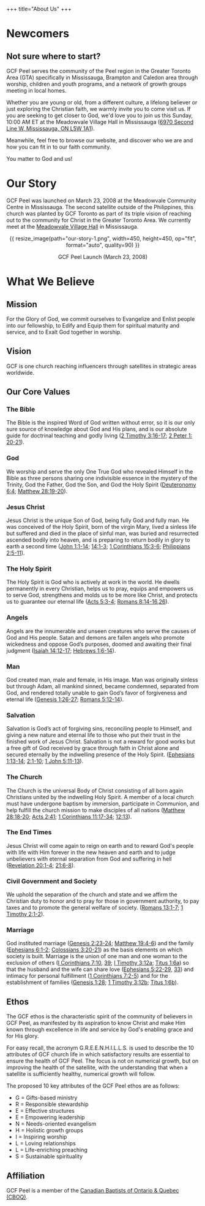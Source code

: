 +++
title="About Us"
+++
# Newcomers
## Not sure where to start?
GCF Peel serves the community of the Peel region in the Greater Toronto Area (GTA) specifically in Mississauga, Brampton and Caledon area through worship, children and youth programs, and a network of growth groups meeting in local homes.

Whether you are young or old, from a different culture, a lifelong believer or just exploring the Christian faith, we warmly invite you to come visit us.
If you are seeking to get closer to God, we'd love you to join us this Sunday, 10:00 AM ET at the Meadowvale Village Hall in Mississauga ([6970 Second Line W, Mississauga, ON L5W 1A1][1]).

Meanwhile, feel free to browse our website, and discover who we are and how you can fit in to our faith community.

You matter to God and us!

# Our Story
GCF Peel was launched on March 23, 2008 at the Meadowvale Community Centre in Mississauga.  The second satellite outside of the Philippines, this church was planted by GCF Toronto as part of its triple vision of reaching out to the community for Christ in the Greater Toronto Area.  We currently meet at the [Meadowvale Village Hall][1] in Mississauga.

<div style="text-align:center;">
{{ resize_image(path="our-story-1.png", width=450, height=450, op="fit", format="auto", quality=90) }}

GCF Peel Launch (March 23, 2008)
</div>


# What We Believe

## Mission
For the Glory of God, we commit ourselves to Evangelize and Enlist people into our fellowship, to Edify and Equip them for spiritual maturity and service, and to Exalt God together in worship.

## Vision
GCF is one church reaching influencers through satellites in strategic areas worldwide. 

## Our Core Values

### The Bible
The Bible is the inspired Word of God written without error, so it is our only sure source of knowledge about God and His plans, and is our absolute guide for doctrinal teaching and godly living ([2 Timothy 3:16-17][2]; [2 Peter 1: 20-21][3]).

### God
We worship and serve the only One True God who revealed Himself in the Bible as three persons sharing one indivisible essence in the mystery of the Trinity, God the Father, God the Son, and God the Holy Spirit ([Deuteronomy 6:4][4]; [Matthew 28:19-20][5]).

### Jesus Christ
Jesus Christ is the unique Son of God, being fully God and fully man. He was conceived of the Holy Spirit, born of the virgin Mary, lived a sinless life but suffered and died in the place of sinful man, was buried and resurrected ascended bodily into heaven, and is preparing to return bodily in glory to earth a second time ([John 1:1-14][6]; [14:1-3][7]; [1 Corinthians 15:3-6][8]; [Philippians 2:5-11][9]).

### The Holy Spirit
The Holy Spirit is God who is actively at work in the world. He dwells permanently in every Christian, helps us to pray, equips and empowers us to serve God, strengthens and molds us to be more like Christ, and protects us to guarantee our eternal life ([Acts 5:3-4][10]; [Romans 8:14-16][11],[26][12]).

### Angels
Angels are the innumerable and unseen creatures who serve the causes of God and His people. Satan and demons are fallen angels who promote wickedness and oppose God’s purposes, doomed and awaiting their final judgment ([Isaiah 14:12-17][13]; [Hebrews 1:6-14][14]).

### Man
God created man, male and female, in His image. Man was originally sinless but through Adam, all mankind sinned, became condemned, separated from God, and rendered totally unable to gain God’s favor of forgiveness and eternal life ([Genesis 1:26-27][15]; [Romans 5:12-14][16]).

### Salvation
Salvation is God’s act of forgiving sins, reconciling people to Himself, and giving a new nature and eternal life to those who put their trust in the finished work of Jesus Christ. Salvation is not a reward for good works but a free gift of God received by grace through faith in Christ alone and secured eternally by the indwelling presence of the Holy Spirit. ([Ephesians 1:13-14][17]; [2:1-10][18]; [1 John 5:11-13][19]).

### The Church
The Church is the universal Body of Christ consisting of all born again Christians united by the indwelling Holy Spirit. A member of a local church must have undergone baptism by immersion, participate in Communion, and help fulfill the church mission to make disciples of all nations ([Matthew 28:18-20][20]; [Acts 2:41][21]; [1 Corinthians 11:17-34][22]; [12:13][23]).

### The End Times
Jesus Christ will come again to reign on earth and to reward God's people with life with Him forever in the new heaven and earth and to judge unbelievers with eternal separation from God and suffering in hell ([Revelation 20:1-4][24]; [21:6-8][25]).

### Civil Government and Society
We uphold the separation of the church and state and we affirm the Christian duty to honor and to pray for those in government authority, to pay taxes and to promote the general welfare of society. ([Romans 13:1-7][26]; [1 Timothy 2:1-2][27]).

### Marriage
God instituted marriage ([Genesis 2:23-24][28]; [Matthew 19:4-6][29]) and the family ([Ephesians 6:1-2][30]; [Colossians 3:20-21][31]) as the basis elements on which society is built.
Marriage is the union of one man and one woman to the exclusion of others ([I Corinthians 7:10][32], [39][33]; [I Timothy 3:12a][34]; [Titus 1:6a][35]) so that the husband and the wife can share love ([Ephesians 5:22-29][36], [33][37]) and intimacy for personal fulfillment ([1 Corinthians 7:2-5][38]) and for the establishment of families ([Genesis 1:28][39]; [1 Timothy 3:12b][34]; [Titus 1:6b][35]).

## Ethos
The GCF ethos is the characteristic spirit of the community of believers in GCF Peel, as manifested by its aspiration to know Christ and make Him known through excellence in life and service by God's enabling grace and for His glory.

For easy recall, the acronym G.R.E.E.N.H.I.L.L.S. is used to describe the 10 attributes of GCF church life in which satisfactory results are essential to ensure the health of GCF Peel. The focus is not on numerical growth, but on improving the health of the satellite, with the understanding that when a satellite is sufficiently healthy, numerical growth will follow.

The proposed 10 key attributes of the GCF Peel ethos are as follows:

- G = Gifts-based ministry
- R = Responsible stewardship
- E = Effective structures
- E = Empowering leadership
- N = Needs-oriented evangelism
- H = Holistic growth groups
- I = Inspiring worship
- L = Loving relationships
- L = Life-enriching preaching
- S = Sustainable spirituality

## Affiliation

GCF Peel is a member of the [Canadian Baptists of Ontario & Quebec (CBOQ)][40].

[1]:https://goo.gl/maps/NGx7597koVXXTnVE6
[2]:https://www.biblegateway.com/passage/?search=2+Timothy+3%3A16-17&version=NIV
[3]:https://www.biblegateway.com/passage/?search=2+Peter+1%3A+20-21&version=NIV
[4]:https://www.biblegateway.com/passage/?search=Deuteronomy+6%3A4&version=NIV
[5]:https://www.biblegateway.com/passage/?search=Matthew+28%3A19-20&version=NIV
[6]:https://www.biblegateway.com/passage/?search=John+1%3A1-14&version=NIV
[7]:https://www.biblegateway.com/passage/?search=John+14%3A1-3&version=NIV
[8]:https://www.biblegateway.com/passage/?search=I+Corinthians+15%3A3-6&version=NIV
[9]:https://www.biblegateway.com/passage/?search=Philippians+2%3A5-11&version=NIV
[10]:https://www.biblegateway.com/passage/?search=Acts+5%3A3-4&version=NIV
[11]:https://www.biblegateway.com/passage/?search=Romans+8%3A14-16&version=NIV
[12]:https://www.biblegateway.com/passage/?search=Romans+8%3A26&version=NIV
[13]:https://www.biblegateway.com/passage/?search=Isaiah+14%3A12-17&version=NIV
[14]:https://www.biblegateway.com/passage/?search=Hebrews+1%3A6-14&version=NIV
[15]:https://www.biblegateway.com/passage/?search=Genesis+1%3A26-27&version=NIV
[16]:https://www.biblegateway.com/passage/?search=Romans+5%3A12-14&version=NIV
[17]:https://www.biblegateway.com/passage/?search=Ephesians+1%3A13-14&version=NIV
[18]:https://www.biblegateway.com/passage/?search=Ephesians+2%3A1-10&version=NIV
[19]:https://www.biblegateway.com/passage/?search=I+John+5%3A11-13&version=NIV
[20]:https://www.biblegateway.com/passage/?search=Matthew+28%3A18-20&version=NIV
[21]:https://www.biblegateway.com/passage/?search=Acts+2%3A41&version=NIV
[22]:https://www.biblegateway.com/passage/?search=I+Corinthians+11%3A17-34&version=NIV
[23]:https://www.biblegateway.com/passage/?search=I+Corinthians+12%3A13&version=NIV
[24]:https://www.biblegateway.com/passage/?search=Revelation+20%3A1-4&version=NIV
[25]:https://www.biblegateway.com/passage/?search=Revelation+21%3A6-8&version=NIV
[26]:https://www.biblegateway.com/passage/?search=Romans+13%3A1-7&version=NIV
[27]:https://www.biblegateway.com/passage/?search=I+Timothy+2%3A1-2&version=NIV
[28]:https://www.biblegateway.com/passage/?search=Genesis+2%3A23-24&version=NIV
[29]:https://www.biblegateway.com/passage/?search=Matthew+19%3A4-6&version=NIV
[30]:https://www.biblegateway.com/passage/?search=Ephesians+6%3A1-2&version=NIV
[31]:https://www.biblegateway.com/passage/?search=Colossians+3%3A20-21&version=NIV
[32]:https://www.biblegateway.com/passage/?search=1+Corinthians+7%3A10&version=NIV
[33]:https://www.biblegateway.com/passage/?search=1+Corinthians+7%3A39&version=NIV
[34]:https://www.biblegateway.com/passage/?search=1+Timothy+3%3A12&version=NIV
[35]:https://www.biblegateway.com/passage/?search=Titus+1%3A6&version=NIV
[36]:https://www.biblegateway.com/passage/?search=Ephesians+5%3A22-29&version=NIV
[37]:https://www.biblegateway.com/passage/?search=Ephesians+5%3A33&version=NIV
[38]:https://www.biblegateway.com/passage/?search=1+Corinthians+7%3A2-5&version=NIV
[39]:https://www.biblegateway.com/passage/?search=Genesis+1%3A28&version=NIV
[40]:https://baptist.ca/